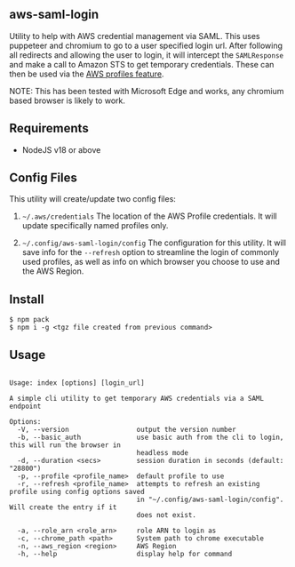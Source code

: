 ## aws-saml-login
Utility to help with AWS credential management via SAML.  This uses puppeteer
and chromium to go to a user specified login url.  After following all redirects
and allowing the user to login, it will intercept the `SAMLResponse` and make a
call to Amazon STS to get temporary credentials.  These can then be used via the
[AWS profiles feature](https://docs.aws.amazon.com/cli/latest/userguide/cli-configure-profiles.html).

NOTE: This has been tested with Microsoft Edge and works, any chromium based
browser is likely to work.

## Requirements
- NodeJS v18 or above

## Config Files
This utility will create/update two config files:
1. `~/.aws/credentials`
  The location of the AWS Profile credentials.  It will update specifically
  named profiles only.

1. `~/.config/aws-saml-login/config`
  The configuration for this utility.  It will save info for the `--refresh`
  option to streamline the login of commonly used profiles, as well as info on
  which browser you choose to use and the AWS Region.

## Install
```shell
$ npm pack
$ npm i -g <tgz file created from previous command>
```

## Usage
```shell

Usage: index [options] [login_url]

A simple cli utility to get temporary AWS credentials via a SAML endpoint

Options:
  -V, --version                 output the version number
  -b, --basic_auth              use basic auth from the cli to login, this will run the browser in
                                headless mode
  -d, --duration <secs>         session duration in seconds (default: "28800")
  -p, --profile <profile_name>  default profile to use
  -r, --refresh <profile_name>  attempts to refresh an existing profile using config options saved
                                in "~/.config/aws-saml-login/config".  Will create the entry if it
                                does not exist.

  -a, --role_arn <role_arn>     role ARN to login as
  -c, --chrome_path <path>      System path to chrome executable
  -n, --aws_region <region>     AWS Region
  -h, --help                    display help for command

```

